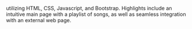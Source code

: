utilizing HTML, CSS, Javascript, and Bootstrap. Highlights
include an intuitive main page with a playlist of songs, as
well as seamless integration with an external web page.
